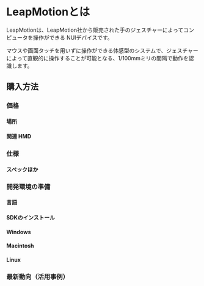 # LeapMotionとは
LeapMotionは、LeapMotion社から販売された手のジェスチャーによってコンピュータを操作ができる NUIデバイスです。

マウスや画面タッチを用いずに操作ができる体感型のシステムで、ジェスチャーによって直観的に操作することが可能となる、1/100mmミリの間隔で動作を認識します。
 
## 購入方法
### 価格
#### 場所
#### 関連 HMD
### 仕様
#### スペックほか
### 開発環境の準備
#### 言語
#### SDKのインストール
#### Windows
#### Macintosh
#### Linux
### 最新動向（活用事例）
